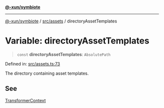 [**@-xun/symbiote**](../../../README.md)

***

[@-xun/symbiote](../../../README.md) / [src/assets](../README.md) / directoryAssetTemplates

# Variable: directoryAssetTemplates

> `const` **directoryAssetTemplates**: `AbsolutePath`

Defined in: [src/assets.ts:73](https://github.com/Xunnamius/symbiote/blob/f5dbcf226533401d9fc449ad30ae068d637c3138/src/assets.ts#L73)

The directory containing asset templates.

## See

[TransformerContext](../type-aliases/TransformerContext.md)
